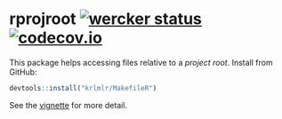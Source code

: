 rprojroot [![wercker status](https://app.wercker.com/status/c4dfa136cd78514514e259cc388e880c/s/master "wercker status")](https://app.wercker.com/project/bykey/c4dfa136cd78514514e259cc388e880c) [![codecov.io](https://codecov.io/github/krlmlr/rprojroot/coverage.svg?branch=master)](https://codecov.io/github/krlmlr/rprojroot?branch=master)
=================================================================================================================================================================================================================================================================================================================================================

This package helps accessing files relative to a *project root*. Install from GitHub:

``` r
devtools::install("krlmlr/MakefileR")
```

See the [vignette](http://krlmlr.github.io/rprojroot/vignettes/rprojroot.html) for more detail.
